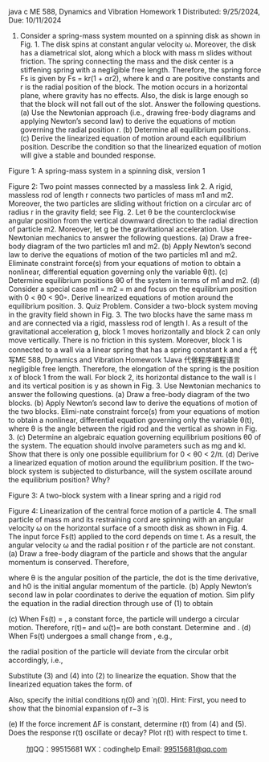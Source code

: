 java c
ME 588, Dynamics and Vibration
Homework 1
Distributed: 9/25/2024, Due: 10/11/2024
1. Consider a spring-mass system mounted on a spinning disk as shown in Fig. 1. The disk spins at constant angular velocity ω. Moreover, the disk has a diametrical slot, along which a block with mass m slides without friction. The spring connecting the mass and the disk center is a stiffening spring with a negligible free length. Therefore, the spring force Fs is given by Fs = kr(1 + αr2), where k and α are positive constants and r is the radial position of the block. The motion occurs in a horizontal plane, where gravity has no effects. Also, the disk is large enough so that the block will not fall out of the slot. Answer the following questions.
(a) Use the Newtonian approach (i.e., drawing free-body diagrams and applying Newton’s second law) to derive the equations of motion governing the radial position r.
(b) Determine all equilibrium positions.
(c) Derive the linearized equation of motion around each equilibrium position. Describe the condition so that the linearized equation of motion will give a stable and bounded response.

Figure 1: A spring-mass system in a spinning disk, version 1

Figure 2: Two point masses connected by a massless link
2. A rigid, massless rod of length r connects two particles of mass m1 and m2. Moreover, the two particles are sliding without friction on a circular arc of radius r in the gravity field; see Fig. 2. Let θ be the counterclockwise angular position from the vertical downward direction to the radial direction of particle m2. Moreover, let g be the gravitational acceleration. Use Newtonian mechanics to answer the following questions.
(a) Draw a free-body diagram of the two particles m1 and m2.
(b) Apply Newton’s second law to derive the equations of motion of the two particles m1 and m2. Eliminate constraint force(s) from your equations of motion to obtain a nonlinear, differential equation governing only the variable θ(t).
(c) Determine equilibrium positions θ0 of the system in terms of m1 and m2.
(d) Consider a special case m1 = m2 = m and focus on the equilibrium position with 0 < θ0 < 90◦. Derive linearized equations of motion around the equilibrium position.
3. Quiz Problem. Consider a two-block system moving in the gravity field shown in Fig. 3. The two blocks have the same mass m and are connected via a rigid, massless rod of length l. As a result of the gravitational acceleration g, block 1 moves horizontally and block 2 can only move vertically. There is no friction in this system. Moreover, block 1 is connected to a wall via a linear spring that has a spring constant k and a 代 写ME 588, Dynamics and Vibration Homework 1Java
代做程序编程语言negligible free length. Therefore, the elongation of the spring is the position x of block 1 from the wall. For block 2, its horizontal distance to the wall is l and its vertical position is y as shown in Fig. 3. Use Newtonian mechanics to answer the following questions.
(a) Draw a free-body diagram of the two blocks.
(b) Apply Newton’s second law to derive the equations of motion of the two blocks. Elimi-nate constraint force(s) from your equations of motion to obtain a nonlinear, differential equation governing only the variable θ(t), where θ is the angle between the rigid rod and the vertical as shown in Fig. 3.
(c) Determine an algebraic equation governing equilibrium positions θ0 of the system. The equation should involve parameters such as mg and kl. Show that there is only one possible equilibrium for 0 < θ0 < 2/π.
(d) Derive a linearized equation of motion around the equilibrium position. If the two-block system is subjected to disturbance, will the system oscillate around the equilibrium position? Why?

Figure 3: A two-block system with a linear spring and a rigid rod

Figure 4: Linearization of the central force motion of a particle
4. The small particle of mass m and its restraining cord are spinning with an angular velocity ω on the horizontal surface of a smooth disk as shown in Fig. 4. The input force Fs(t) applied to the cord depends on time t. As a result, the angular velocity ω and the radial position r of the particle are not constant.
(a) Draw a free-body diagram of the particle and shows that the angular momentum is conserved. Therefore,

where θ is the angular position of the particle, the dot is the time derivative, and h0 is the initial angular momentum of the particle.
(b) Apply Newton’s second law in polar coordinates to derive the equation of motion. Sim plify the equation in the radial direction through use of (1) to obtain

(c) When Fs(t) = , a constant force, the particle will undergo a circular motion. Therefore, r(t)= and ω(t)= are both constant. Determine  and .
(d) When Fs(t) undergoes a small change from , e.g.,

the radial position of the particle will deviate from the circular orbit accordingly, i.e.,

Substitute (3) and (4) into (2) to linearize the equation. Show that the linearized equation takes the form. of



Also, specify the initial conditions η(0) and ˙η(0). Hint: First, you need to show that the binomial expansion of r−3 is



(e) If the force increment ∆F is constant, determine r(t) from (4) and (5). Does the response r(t) oscillate or decay? Plot r(t) with respect to time t.



         
加QQ：99515681  WX：codinghelp  Email: 99515681@qq.com
